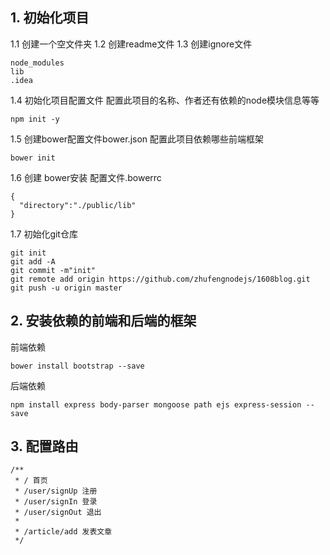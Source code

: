 ## 1. 初始化项目
1.1 创建一个空文件夹
1.2 创建readme文件
1.3 创建ignore文件
```
node_modules
lib
.idea
```
1.4 初始化项目配置文件
配置此项目的名称、作者还有依赖的node模块信息等等
```
npm init -y
```
1.5 创建bower配置文件bower.json
配置此项目依赖哪些前端框架
```
bower init
```
1.6 创建 bower安装 配置文件.bowerrc
```
{
  "directory":"./public/lib"
}
```
1.7 初始化git仓库
```
git init
git add -A
git commit -m"init"
git remote add origin https://github.com/zhufengnodejs/1608blog.git
git push -u origin master
```

## 2. 安装依赖的前端和后端的框架
前端依赖
```
bower install bootstrap --save
```
后端依赖
```
npm install express body-parser mongoose path ejs express-session --save
```

## 3. 配置路由
```
/**
 * / 首页
 * /user/signUp 注册
 * /user/signIn 登录
 * /user/signOut 退出
 *
 * /article/add 发表文章
 */
```